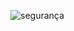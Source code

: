 ![segurança](https://github.com/RonnyRocke/Aviso-De-DoS/assets/160675237/8af404eb-f7e4-4c4c-b609-f4879cf5df45)
